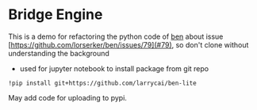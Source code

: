 # Bridge Engine

This is a demo for refactoring the python code of [ben](https://github.com/lorserker/ben) about issue [https://github.com/lorserker/ben/issues/79](#79), so don't clone without understanding the background

* used for jupyter notebook to install package from git repo

```
!pip install git+https://github.com/larrycai/ben-lite
```

May add code for uploading to pypi.